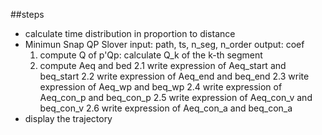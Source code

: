 ##steps
- calculate time distribution in proportion to distance
- Minimun Snap QP Slover
    input: path, ts, n_seg, n_order
    output: coef
    1. compute Q of p'Qp: calculate Q_k of the k-th segment
    2. compute Aeq and bed
        2.1 write expression of Aeq_start and beq_start
        2.2 write expression of Aeq_end and beq_end
        2.3 write expression of Aeq_wp and beq_wp
        2.4 write expression of Aeq_con_p and beq_con_p
        2.5 write expression of Aeq_con_v and beq_con_v
        2.6 write expression of Aeq_con_a and beq_con_a
- display the trajectory